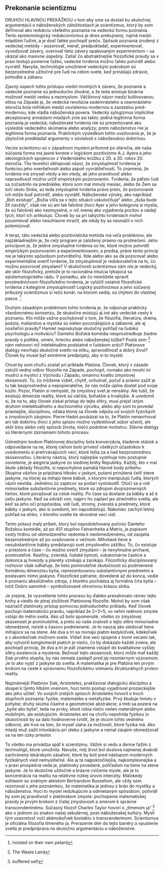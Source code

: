 ## Prekonanie scientizmu

DRUHOU HLAVNOU PREKÁŽKOU v tom aby sme sa dostali ku skutočnej
argumentácii o náboženských záležitostiach je scientizmus, ktorý by som
definoval ako redukciu všetkého poznania na vedeckú formu poznania.
Tento epistemologický redukcionizmus je dnes prebujnený, najmä medzi
mladšími ľuďmi, a je dosť ľahké pochopiť prečo. Spôsob poznania zrodený
z vedeckej metódy – pozorovať, merať, predpokladať, experimentovať,
vyvodzovať závery, overovať tieto závery opakovaným experimentom – sa
ukázal ako masívne úspešný. Zatiaľ čo abstraktnejšie filozofické pravdy
sa v praxi testujú pomerne ťažko, vedecké tvrdenia možno ľahko potvrdiť
alebo vyvrátiť. Navyše, technológie umožnené vedeckým pokrokom sú
bezprostredne užitočné pre ľudí na celom svete, keď prinášajú zdravie,
pohodlie a zábavu.

Zjavný úspech tohto prístupu viedol mnohých k záveru, že poznanie a
vedecké poznanie sú jednoducho zhodné, a že teda existuje binárna
možnosť medzi vedou a nezmyslom. Väčšinový názor medzi kultivovanou
elitou na Západe je, že vedecká revolúcia sedemnásteho a osemnásteho
storočia bola míľnikom medzi osvietenou modernou a zaostalou
pred-modernou, kde vládla náboženská povera. Vedecký sylogizmus
implicitne akceptovaný armádami mladých znie asi takto: jediná legitímna
forma poznania je vedecká; náboženské tvrdenia nie sú prezentované ako
výsledok vedeckého skúmania alebo analýzy; preto náboženstvo nie je
legitímna forma poznania. Praktickým výsledkom tohto uvažovania je, že
je zbytočné predkladať argumenty v súvislosti s náboženskou doktrínou.

Verzie scientizmu sú v západnom myslení prítomné po stáročia, ale naša
súčasná forma má jasné korene v logickom pozitivizme A.J. Ayera a jeho
ideologických spojencov z Viedenského krúžku z 20. a 30. rokov 20.
storočia. Títo teoretici obhajovali názor, že zmysluplnosť tvrdenia je
funkciou jeho overiteľnosti alebo aspoň vyvrátiteľnosti. To znamená, že
tvrdenie má zmysel vtedy a len vtedy, ak jeho pravdivosť alebo
nepravdivosť možno určiť empirickým pozorovaním. Tvrdenia, že päťsto
ľudí sa zúčastnilo na prednáške, ktorú som mal minulý mesiac, alebo že
Zem sa točí okolo Slnka, sú teda zmysluplné tvrdenia práve preto, že
pozorovanie ich môže buď potvrdiť, alebo vyvrátiť. Náboženské výroky,
ako napríklad „Boh existuje“, „Božia vôľa sa v tejto situácii
uskutočňuje“ alebo „duša bude žiť navždy“, však nie sú ani tak falošné
(hoci Ayer a jeho kolegovia si myslia, že sú falošné) ako nezmyselné, o
nič menej ako vyjadrenia pocitov a nádejí tých, ktorí ich artikulujú.
Človek by sa pri takýchto tvrdeniach mohol pousmievať alebo nesúhlasne
mračiť, ale nikdy by sa nesnažil o nich polemizovať.

A teraz, táto vedecká alebo pozitivistická metóda má veľa problémov, ale
najzákladnejším je, že celý program je založený priamo na protirečení.
Jeho princípom je, že jediné zmysluplné tvrdenia sú tie, ktoré možno
potvrdiť empirickým pozorovaním a experimentovaním; a predsa, práve
tento princíp nie je takýmto spôsobom potvrditeľný. Kde alebo ako sa dá
pozorovať alebo experimentálne overiť tvrdenie, že zmysluplnosť je
redukovateľná na to, čo možno pozorovať zmyslami? V skutočnosti
scientizmus sám nie je vedecký, ale skôr filozofický, pretože je to
racionálna intuícia týkajúca sa epistemologického rádu. V poriadku, ale
čo nemôžete spraviť prostredníctvom filozofického tvrdenia, je vylúčiť
ostatné filozofické tvrdenia z kategórie zmysluplnosti! Logický
pozitivizmus a jeho súčasný príbuzný scientizmus si režú konár, na
ktorom sedia; sú chytení do vlastnej pasce. [^1]

Druhým zásadným problémom tohto tvrdenia je, že odporuje prakticky
všeobecnému konsenzu, že skutočne existujú aj iné ako vedecké cesty k
poznaniu. Kto môže vážne pochybovať o tom, že filozofia, literatúra,
dráma, poézia, maliarstvo a mystika sú nielen povznášajúce a zábavné,
ale aj nositeľmi pravdy? Hamlet neposkytuje skutočný pohľad na ľudskú
psychológiu a motiváciu? Danteho Božská komédia nesprostredkuje žiadne
pravdy o politike, umení, hriechu alebo náboženskej túžbe? Pustá
zem [^2] nám nehovorí nič intelektuálne podstatné o ľudskom
srdci? Platónove dialógy nevrhajú skutočné svetlo na etiku,
spravodlivosť a dobrý život? Človek by musel byť extrémne predpojatý,
aby si to myslel.

Chcel by som chvíľu zostať pri príklade Platóna. Človek, ktorý v zásade
založil vedný odbor filozofie na Západe, pochopil, rovnako ako mnohí iní
mudrci a mystici z Východu i Západu, omamnú kvalitu zmyslovej
skúsenosti. To, čo môžeme vidieť, chytiť, ochutnať, počuť a priamo
zažiť je tu tak bezprostredne a nepopierateľne, že nás môže úplne
dostať pod svoje kúzlo. Pozor, Platón si nemyslel, že zmyslový svet je
nereálny. Ale tušil, že existujú dimenzie reality, ktoré sú väčšie,
bohatšie a trvalejšie. A uvedomil si, že na to, aby človek získal
prístup do tejto sféry, musí prejsť istým druhom intelektuálneho a
duchovného výcviku, alebo aby som to povedal priamejšie, disciplínou,
vďaka ktorej sa človek odpúta od svojich fyzických a zmyslových záujmov.
Pierre Hadot poukázal na to, že Platón nenavrhoval ani tak doktrínu
(hoci z jeho spisov možno vydestilovať súbor učení), ale skôr bios alebo
celý spôsob života, niečo podobné mníšstvu. Slávne dialógy sú
literárnymi záznamami tohoto procesu.

Ústredným bodom Platónovej disciplíny bola konverzácia, kladenie otázok
a odpovedanie na ne, ktorej cieľom bolo priviesť všetkých účastníkov k
uvedomeniu si pretrvávajúcich vecí, ktoré ležia za a nad bezprostrednou
skúsenosťou. Literárny nástroj, ktorý najlepšie vystihuje toto postupné
osvietenie, je alegória jaskyne zo siedmej knihy Republiky. Každý, kto v
mal škole základy filozofie, si nepochybne pamätá hlavné body príbehu.
Skupina väzňov je pripútaná hlboko v jaskyni, putami prinútená čeliť
stene jaskyne, na ktorej sa mihajú tiene bábok, s ktorými manipulujú
ľudia, ktorých väzni nevidia. Jednému zo zajatcov sa podarí vyslobodiť.
Otočí sa a vidí mimoriadne substantívne predmety, ktoré sú zdrojom
dvojrozmerných tieňov, ktoré považoval za celok reality. Po čase sa
dostane za bábky a až k ústiu jaskyne. Keď sa odváži von, najprv ho
zaplaví jas slnečného svetla, ale keď sa jeho oči prispôsobia, vidí
ľudí, stromy, zvieratá a predmety, ktoré bábky v jaskyni, ako si
uvedomí, len napodobňujú. Nakoniec zachytí letmý pohľad na slnko, v
ktorého svetle tie skvostné veci vidí.

Tento pútavý malý príbeh, ktorý bol napodobňovaný počnúc Danteho Božskou
komédie, až po 451 stupňov Fahrenheita a Matrix, je popisom cesty hrdinu
od obmedzeného vedomia k neobmedzenému, od zaujatia bezprostredným až po
uvažovanie o večnom. Mihotavé tiene a nesubstantívne bábky predstavujú
svet zmyslového zážitku. To, čo existuje v priestore a čase – čo možno
overiť zmyslami – je nevyhnutne prchavé, pominuteľné. Rastliny,
zvieratá, ľudské bytosti, subatomárne častice a dokonca aj hviezdy a
planéty vznikajú a zanikajú. Filozoficky disciplinovaný rozhovor však
odhaľuje, že tieto pominuteľné skutočnosti sú podmienené formálnou
dimenziou bytia, reprezentovanou substantívnymi predmetmi a postavami
mimo jaskyne. Filozofické pátranie, dovedené až do konca, vedie k
poznaniu absolútneho zdroja, z ktorého pochádza aj formálna črta bytia –
totiž Dobro samotné – symbolizované ohromnou krásou slnka.

Je zrejmé, že vysvetlenie tohto procesu by ďaleko presahovalo rámec
tejto knihy a viedlo do plnej zložitosti Platónovej filozofie. Mohol by
som však naznačiť platónsky prístup pomocou jednoduchého príkladu. Keď
človek pochopí matematickú pravdu, napríklad že 2+3=5, vo veľmi reálnom
zmysle vstúpi do iného sveta. Ako už bolo spomenuté, všetko zo zmyslovej
skúsenosti je pominuteľné, a preto sú naše znalosti o tejto sfére
mimoriadne obmedzené, neisté a časovo podmienené. Je to naozaj ako
sledovať tiene mihajúce sa na stene. Ale dva a tri sa rovnajú piatim
kedykoľvek, kdekoľvek a v akomkoľvek možnom svete. Vidieť dve veci
spojené s tromi vecami tak, aby vytvorili konglomerát piatich je niečo,
čo by dokázalo každé zviera; ale pochopiť princíp, že dva a tri je päť
znamená vstúpiť do kvalitatívne vyššej sféry existencie a myslenia.
Bežnosť tejto skúsenosti, ktorú môže mať každý žiak prvého stupňa, by
nás nemala zaslepiť pred jej nesmiernym významom. Je to ako vyjsť z
jaskyne do svetla. A matematika je pre Platóna len prvým krokom na ceste
k správnemu filozofickému vnímaniu štrukturálnych prvkov reality.

Najznámejší Platónov žiak, Aristoteles, praktizoval dialogickú
disciplínu a dospel k týmto hlbším vnemom, hoci tento postup vyjadroval
prozaickejšie ako jeho učiteľ. Vo svojich zrelých spisoch Aristoteles
hovoril o troch stupňoch poznania: fyzike, matematike a metafyzike. Prvý
študuje hmotu v pohybe; druhý skúma číselné a geometrické abstrakcie; a
tretí sa pozerá na „bytie ako bytie“, teda na prvky, ktoré robia niečo
nielen materiálnym alebo mobilným, ale existujúcim. Aristoteles ani na
chvíľu nepohŕda fyzikou (v skutočnosti by sa dalo hodnoverne tvrdiť, že
je otcom tohto vedného odboru), ale trvá na tom, že myseľ siaha za
možnosti, ktoré fyzika má. Ako mladý muž zažil intoxikáciu pri úteku z
jaskyne a nemal záujem obmedzovať sa na ten úzky priestor.

To všetko ma privádza späť k scientizmu. Vážim si vedu a denne ťažím z
technológií, ktoré umožnila. Navyše, môj život bol doslova najmenej
dvakrát zachránený lekárskymi zásahmi, ktoré by boli pred nástupom
moderných fyzikálnych vied nemysliteľné. Ale aj tá najpokročilejšia,
najkomplexnejšia a v praxi prospešná veda je, platónsky povedané,
pohľadom na tiene na stene jaskyne. Je to skutočne užitočné a krásne
cvičenie mysle, ale je to koncentrácia na realitu na relatívne nízkej
úrovni intenzity. Málokedy súhlasím so známym ateistom Bertrandom
Russellom, ale vždy som rezonoval s jeho poznámkou, že matematika je
jednou z brán do mystiky a náboženstva. Hoci to myslel redukujúcim a
odmietavým spôsobom, potvrdil by som jej pravdivosť v platónskom zmysle:
pochopenie matematickej pravdy je prvým krokom z čistej zmyslovosti a
smerom k správne transcendentnému. Súčasný filozof Charles Taylor hovorí
o „tlmenom ja“ [^3] ako o jednom zo znakov našej
sekulárnej, post-náboženskej kultúry. Myslí tým uzavretosť voči
akémukoľvek kontaktu s transcendentnom. Scientizmus je oficiálna
filozofia tlmeného ja. Prerazenie dier do tejto bariéry a vpustenie
svetla je predpríprava na skutočnú argumentáciu o náboženstve.

[^1]: hoisted on their own petard

[^2]: The Waste Land

[^3]: buffered self
